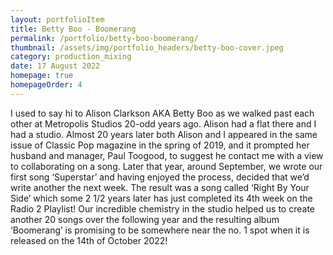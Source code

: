 ```yaml
---
layout: portfolioItem
title: Betty Boo - Boomerang
permalink: /portfolio/betty-boo-boomerang/
thumbnail: /assets/img/portfolio_headers/betty-boo-cover.jpeg
category: production_mixing
date: 17 August 2022
homepage: true
homepageOrder: 4
---
```


I used to say hi to Alison Clarkson AKA Betty Boo as we walked past each other at Metropolis Studios 20-odd years ago. Alison had a flat there and I had a studio. Almost 20 years later both Alison and I appeared in the same issue of Classic Pop magazine in the spring of 2019, and it prompted her husband and manager, Paul Toogood, to suggest he contact me with a view to collaborating on a song. Later that year, around September, we wrote our first song ‘Superstar’ and having enjoyed the process, decided that we’d write another the next week. The result was a song called ‘Right By Your Side’ which some 2 1/2 years later has just completed its 4th week on the Radio 2 Playlist! Our incredible chemistry in the studio helped us to create another 20 songs over the following year and the resulting album ‘Boomerang’ is promising to be somewhere near the no. 1 spot when it is released on the 14th of October 2022! 